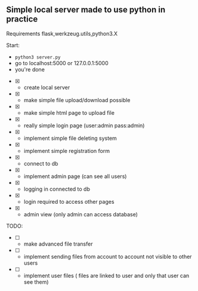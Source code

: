 ## Simple local server made to use python in practice

Requirements flask,werkzeug.utils,python3.X

Start:
- `python3 server.py`
- go to localhost:5000 or 127.0.0.1:5000
- you're done

- [x] - create local server
- [x] - make simple file upload/download possible
- [x] - make simple html page to upload file
- [x] - really simple login page (user:admin pass:admin)
- [x] - implement simple file deleting system
- [x] - implement simple registration form
- [x] - connect to db
- [x] - implement admin page (can see all users)
- [x] - logging in connected to db
- [x] - login required to access other pages
- [x] - admin view (only admin can access database)

TODO:
- [ ] - make advanced file transfer
- [ ] - implement sending files from account to account not visible to other users
- [ ] - implement user files ( files are linked to user and only that user can see them) 
